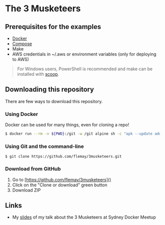 # The 3 Musketeers

## Prerequisites for the examples

- [Docker](https://docs.docker.com/engine/installation/)
- [Compose](https://docs.docker.com/compose/install/)
- Make
- AWS credentials in ~/.aws or environment variables (only for deploying to AWS)

> For Windows users, PowerShell is recommended and make can be installed with [scoop](https://github.com/lukesampson/scoop).

## Downloading this repository

There are few ways to download this repository.

### Using Docker

Docker can be used for many things, even for cloning a repo!

```bash
$ docker run --rm -v ${PWD}:/git -w /git alpine sh -c "apk --update add git openssh && git clone https://github.com/flemay/3musketeers.git"
```

### Using Git and the command-line

`$ git clone https://github.com/flemay/3musketeers.git`

### Download from GitHub

1. Go to [https://github.com/flemay/3musketeers]()
2. Click on the "Clone or download" green button
3. Download ZIP

## Links

- My [slides](https://www.slideshare.net/FredericLemay/the-three-musketeers-83691981) of my talk about the 3 Musketeers at Sydney Docker Meetup